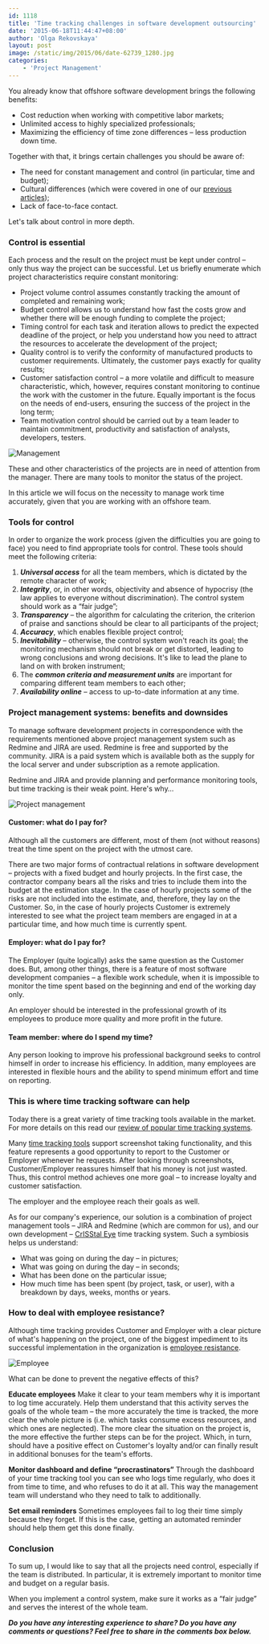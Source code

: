 ```yaml
---
id: 1118
title: 'Time tracking challenges in software development outsourcing'
date: '2015-06-18T11:44:47+08:00'
author: 'Olga Rekovskaya'
layout: post
image: /static/img/2015/06/date-62739_1280.jpg
categories:
    - 'Project Management'
---
```


You already know that offshore software development brings the following benefits:

- Cost reduction when working with competitive labor markets;
- Unlimited access to highly specialized professionals;
- Maximizing the efficiency of time zone differences – less production down time.

Together with that, it brings certain challenges you should be aware of:

- The need for constant management and control (in particular, time and budget);
- Cultural differences (which were covered in one of our [previous articles](http://www.issart.com/blog/what-challenges-do-software-development-companies-face-while-working-with-foreign-customers/));
- Lack of face-to-face contact.

Let's talk about control in more depth.

### Control is essential

Each process and the result on the project must be kept under control – only thus way the project can be successful. Let us briefly enumerate which project characteristics require constant monitoring:

- Project volume control assumes constantly tracking the amount of completed and remaining work;
- Budget control allows us to understand how fast the costs grow and whether there will be enough funding to complete the project;
- Timing control for each task and iteration allows to predict the expected deadline of the project, or help you understand how you need to attract the resources to accelerate the development of the project;
- Quality control is to verify the conformity of manufactured products to customer requirements. Ultimately, the customer pays exactly for quality results;
- Customer satisfaction control – a more volatile and difficult to measure characteristic, which, however, requires constant monitoring to continue the work with the customer in the future. Equally important is the focus on the needs of end-users, ensuring the success of the project in the long term;
- Team motivation control should be carried out by a team leader to maintain commitment, productivity and satisfaction of analysts, developers, testers.

![Management](/static/img/2015/06/mark-516278_1280.jpg)

These and other characteristics of the projects are in need of attention from the manager. There are many tools to monitor the status of the project.

In this article we will focus on the necessity to manage work time accurately, given that you are working with an offshore team.

### Tools for control

In order to organize the work process (given the difficulties you are going to face) you need to find appropriate tools for control. These tools should meet the following criteria:

1. ***Universal access*** for all the team members, which is dictated by the remote character of work;
2. ***Integrity***, or, in other words, objectivity and absence of hypocrisy (the law applies to everyone without discrimination). The control system should work as a “fair judge”;
3. ***Transparency*** – the algorithm for calculating the criterion, the criterion of praise and sanctions should be clear to all participants of the project;
4. ***Accuracy***, which enables flexible project control;
5. ***Inevitability*** – otherwise, the control system won't reach its goal; the monitoring mechanism should not break or get distorted, leading to wrong conclusions and wrong decisions. It's like to lead the plane to land on with broken instrument;
6. The ***common criteria and measurement units*** are important for comparing different team members to each other;
7. ***Availability online*** – access to up-to-date information at any time.

### Project management systems: benefits and downsides

To manage software development projects in correspondence with the requirements mentioned above project management system such as Redmine and JIRA are used. Redmine is free and supported by the community. JIRA is a paid system which is available both as the supply for the local server and under subscription as a remote application.

Redmine and JIRA and provide planning and performance monitoring tools, but time tracking is their weak point. Here's why…

![Project management](/static/img/2015/06/consultant-779590_1280.jpg)

#### Customer: what do I pay for?

Although all the customers are different, most of them (not without reasons) treat the time spent on the project with the utmost care.

There are two major forms of contractual relations in software development – projects with a fixed budget and hourly projects. In the first case, the contractor company bears all the risks and tries to include them into the budget at the estimation stage. In the case of hourly projects some of the risks are not included into the estimate, and, therefore, they lay on the Customer. So, in the case of hourly projects Customer is extremely interested to see what the project team members are engaged in at a particular time, and how much time is currently spent.

#### Employer: what do I pay for?

The Employer (quite logically) asks the same question as the Customer does. But, among other things, there is a feature of most software development companies – a flexible work schedule, when it is impossible to monitor the time spent based on the beginning and end of the working day only.

An employer should be interested in the professional growth of its employees to produce more quality and more profit in the future.

#### Team member: where do I spend my time?

Any person looking to improve his professional background seeks to control himself in order to increase his efficiency. In addition, many employees are interested in flexible hours and the ability to spend minimum effort and time on reporting.

### This is where time tracking software can help

Today there is a great variety of time tracking tools available in the market. For more details on this read our [review of popular time tracking systems](http://www.issart.com/blog/time-tracking-systems-overview/).

Many [time tracking tools](https://hubstaff.com/) support screenshot taking functionality, and this feature represents a good opportunity to report to the Customer or Employer whenever he requests. After looking through screenshots, Customer/Employer reassures himself that his money is not just wasted. Thus, this control method achieves one more goal – to increase loyalty and customer satisfaction.

The employer and the employee reach their goals as well.

As for our company's experience, our solution is a combination of project management tools – JIRA and Redmine (which are common for us), and our own development – [CrISStal Eye](http://crisstaleye.com/) time tracking system. Such a symbiosis helps us understand:

- What was going on during the day – in pictures;
- What was going on during the day – in seconds;
- What has been done on the particular issue;
- How much time has been spent (by project, task, or user), with a breakdown by days, weeks, months or years.

### How to deal with employee resistance?

Although time tracking provides Customer and Employer with a clear picture of what's happening on the project, one of the biggest impediment to its successful implementation in the organization is [employee resistance](http://blog.journyx.com/time-tracking-challenges-and-how-to-overcome-them).

![Employee](/static/img/2015/06/desk-731896_1280.jpg)

What can be done to prevent the negative effects of this?

**Educate employees**
Make it clear to your team members why it is important to log time accurately. Help them understand that this activity serves the goals of the whole team – the more accurately the time is tracked, the more clear the whole picture is (i.e. which tasks consume excess resources, and which ones are neglected). The more clear the situation on the project is, the more effective the further steps can be for the project. Which, in turn, should have a positive effect on Customer's loyalty and/or can finally result in additional bonuses for the team's efforts.

**Monitor dashboard and define “procrastinators”**
Through the dashboard of your time tracking tool you can see who logs time regularly, who does it from time to time, and who refuses to do it at all. This way the management team will understand who they need to talk to additionally.

**Set email reminders**
Sometimes employees fail to log their time simply because they forget. If this is the case, getting an automated reminder should help them get this done finally.

### Conclusion

To sum up, I would like to say that all the projects need control, especially if the team is distributed. In particular, it is extremely important to monitor time and budget on a regular basis.

When you implement a control system, make sure it works as a “fair judge” and serves the interest of the whole team.

***Do you have any interesting experience to share? Do you have any comments or questions? Feel free to share in the comments box below.***